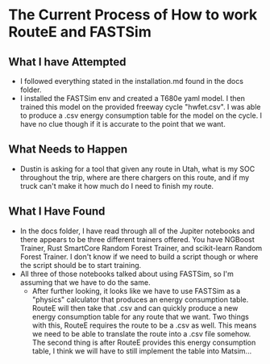 # The Current Process of How to work RouteE and FASTSim
## What I have Attempted
- I followed everything stated in the installation.md found in the docs folder.
- I installed the FASTSim env and created a T680e yaml model. I then trained this model on the provided freeway cycle "hwfet.csv". I was able to produce a .csv energy consumption table for the model on the cycle. I have no clue though if it is accurate to the point that we want. 
## What Needs to Happen
- Dustin is asking for a tool that given any route in Utah, what is my SOC throughout the trip, where are there chargers on this route, and if my truck can't make it how much do I need to finish my route.  
## What I Have Found
- In the docs folder, I have read through all of the Jupiter notebooks and there appears to be three different trainers offered. You have NGBoost Trainer, Rust SmartCore Random Forest Trainer, and scikit-learn Random Forest Trainer. I don't know if we need to build a script though or where the script should be to start training.
- All three of those notebooks talked about using FASTSim, so I'm assuming that we have to do the same.
    - After further looking, it looks like we have to use FASTSim as a "physics" calculator that produces an energy consumption table. RouteE will then take that .csv and can quickly produce a new energy consumption table for any route that we want. Two things with this, RouteE requires the route to be a .csv as well. This means we need to be able to translate the route into a .csv file somehow. The second thing is after RouteE provides this energy consumption table, I think we will have to still implement the table into Matsim...